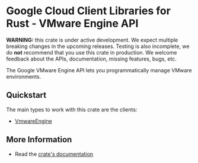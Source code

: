 # Google Cloud Client Libraries for Rust - VMware Engine API

<!-- Code generated by sidekick. DO NOT EDIT. -->

**WARNING:** this crate is under active development. We expect multiple breaking
changes in the upcoming releases. Testing is also incomplete, we do **not**
recommend that you use this crate in production. We welcome feedback about the
APIs, documentation, missing features, bugs, etc.

The Google VMware Engine API lets you programmatically manage VMware
environments.

## Quickstart

The main types to work with this crate are the clients:

- [VmwareEngine]

## More Information

- Read the [crate's documentation](https://docs.rs/google-cloud-vmwareengine-v1/latest/google-cloud-vmwareengine-v1)

[VmwareEngine]: https://docs.rs/google-cloud-vmwareengine-v1/latest/google_cloud_vmwareengine_v1/client/struct.VmwareEngine.html
